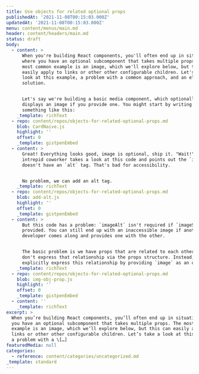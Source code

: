 ```yaml
---
title: Use objects for related optional props
publishedAt: '2021-11-08T00:15:03.000Z'
updatedAt: '2021-11-08T00:15:03.000Z'
menu: content/menus/main.md
header: content/headers/main.md
status: draft
body:
  - content: >
      When you're building React components, you'll often end up in situations
      where you have an optional subcomponent that takes multiple props. The
      most common example is an image, which we'll explore below, but this can
      easily apply to links or other other configurable children. Let's take a
      look at this example, a problem with a common approach, and an elegant
      solution.


      Let's say we're building a basic media component, which optionally
      displays an image if you provide one. You might start by writing it
      something like this:
    _template: richText
  - repo: content/repos/objects-for-related-optional-props.md
    blob: CardNaive.js
    highlight: ''
    offset: 0
    _template: gistpenEmbed
  - content: >
      Great! Everything looks good, image is optional, ship it. "Wait!" Your
      intrepid coworker takes a look at this code and points out the `img`
      doesn't have an `alt` tag. That's bad for accessibility.


      No problem, we can add an alt tag.
    _template: richText
  - repo: content/repos/objects-for-related-optional-props.md
    blob: add-alt.js
    highlight: ''
    offset: 0
    _template: gistpenEmbed
  - content: >
      But this code has a problem: `imageAlt` isn't required if `imageSrc` is
      provided. You can still end up with an inaccessible image if another
      developer comes along and provides one with the other.


      The basic problem is we have props that are related to each other that
      don't express that relationship via the props structure. Instead, we could
      explicitly express this relationship by providing `image` as an object:
    _template: richText
  - repo: content/repos/objects-for-related-optional-props.md
    blob: img-obj-prop.js
    highlight: ''
    offset: 0
    _template: gistpenEmbed
  - content: ''
    _template: richText
excerpt: >
  When you’re building React components, you’ll often end up in situations where
  you have an optional subcomponent that takes multiple props. The most common
  example is an image, which we’ll explore below, but this can easily apply to
  links or other other configurable children. Let’s take a look at this example,
  a problem with a \[…]
featuredMedia: null
categories:
  - reference: content/categories/uncategorized.md
_template: standard
---
```



